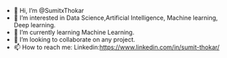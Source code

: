 - 👋 Hi, I’m @SumitxThokar
- 👀 I’m interested in Data Science,Artificial Intelligence, Machine learning, Deep learning.
- 🌱 I’m currently learning Machine Learning.
- 💞️ I’m looking to collaborate on any project.
- 📫 How to reach me: Linkedin:https://www.linkedin.com/in/sumit-thokar/

<!---
SumitxThokar/SumitxThokar is a ✨ special ✨ repository because its `README.md` (this file) appears on your GitHub profile.
You can click the Preview link to take a look at your changes.
--->
